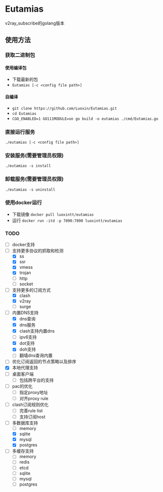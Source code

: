 # Eutamias
v2ray_subscribe的golang版本

## 使用方法
### 获取二进制包
#### 使用编译包
- 下载最新的包
- `Eutamias [-c <config file path>]`
#### 自编译

- `git clone https://github.com/Luoxin/Eutamias.git`
- `cd Eutamias`
- `CGO_ENABLED=1 GO111MODULE=on go build -o eutamias ./cmd/Eutamias.go`

### 直接运行服务

`./eutamias [-c <config file path>]`

### 安装服务(需要管理员权限)

`./eutamias -s install`

### 卸载服务(需要管理员权限)

`./eutamias -s uninstall`

### 使用docker运行

- 下载镜像
  `docker pull luoxintt/eutamias`
- 运行
  `docker run -itd -p 7890:7890 luoxintt/eutamias`

### TODO

- [ ] docker支持
- [ ] 支持更多协议的抓取和检测
	- [x] ss
	- [x] ssr
	- [x] vmess
	- [x] trojan
	- [ ] http
	- [ ] socket
- [ ] 支持更多的订阅方式
	- [x] clash
	- [x] v2ray
	- [ ] surge
- [ ] 内置DNS支持
	- [x] dns查询
	- [x] dns服务
	- [x] clash支持内置dns
	- [ ] ipv6支持
	- [x] dot支持
	- [x] doh支持
	- [ ] 翻墙dns查询内置
- [ ] 优化订阅返回的节点策略以及排序
- [x] 本地代理支持
- [ ] 桌面客户端
	- [ ] 包括跨平台的支持
- [ ] pac的优化
	- [ ] 指定proxy地址
	- [ ] 对齐proxy rule
- [ ] clash订阅规则优化
	- [ ] 完善rule list
	- [ ] 支持订阅host
- [ ] 多数据库支持
	- [ ] memory
	- [x] sqlite
	- [x] mysql
	- [x] postgres
- [ ] 多缓存支持
	- [ ] memory
	- [ ] redis
	- [ ] etcd
	- [ ] sqlite
	- [ ] mysql
	- [ ] postgres
